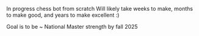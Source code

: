 In progress chess bot from scratch
Will likely take weeks to make, months to make good, and years to make excellent :)

Goal is to be ~ National Master strength by fall 2025
